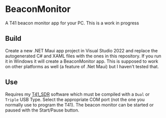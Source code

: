 # BeaconMonitor

A T41 beacon monitor app for your PC.  This is a work in progress

## Build

Create a new .NET Maui app project in Visual Studio 2022 and replace the autogenerated C# and XAML files with the ones in this repository.  If you run it in Windows it will create a BeaconMonitor app.  This is supposed to work on other platforms as well (a feature of .Net Maui) but I haven't tested that.

## Use

Requires my [T41_SDR](https://github.com/tmr4/T41_SDR) software which must be compiled with a `Dual` or `Triple` USB Type. Select the appropriate COM port (not the one you normally use to program the T41).  The beacon monitor can be started or paused with the Start/Pause button.
